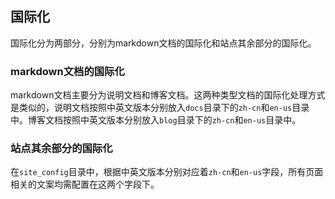 ## 国际化

国际化分为两部分，分别为markdown文档的国际化和站点其余部分的国际化。

### markdown文档的国际化

markdown文档主要分为说明文档和博客文档。这两种类型文档的国际化处理方式是类似的，说明文档按照中英文版本分别放入`docs`目录下的`zh-cn`和`en-us`目录中。博客文档按照中英文版本分别放入`blog`目录下的`zh-cn`和`en-us`目录中。

### 站点其余部分的国际化

在`site_config`目录中，根据中英文版本分别对应着`zh-cn`和`en-us`字段，所有页面相关的文案均需配置在这两个字段下。